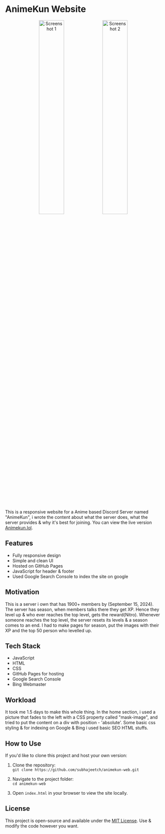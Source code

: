 # AnimeKun Website

<p align="center">
  <img src="https://github.com/user-attachments/assets/940a957a-5f33-4cde-a5d7-e8d464714ceb" alt="Screenshot 1" width="40%" />
  <img src="https://github.com/user-attachments/assets/ffb80c31-33a4-4d51-9607-6cd2751a47cb" alt="Screenshot 2" width="40%" />
</p>

This is a responsive website for a Anime based Discord Server named "AnimeKun", i wrote the content about what the server does, what the server provides & why it's best for joining. You can view the live version [Animekun.lol](https://animekun.lol).

## Features
- Fully responsive design
- Simple and clean UI
- Hosted on GitHub Pages
- JavaScript for header & footer
- Used Google Search Console to index the site on google

## Motivation
This is a server i own that has 1900+ members by (September 15, 2024).
The server has season, when members talks there they get XP. Hence they level up & who ever reaches the top level, gets the reward(Nitro). Whenever someone reaches the top level, the server resets its levels & a season comes to an end. I had to make pages for season, put the images with their XP and the top 50 person who levelled up.

## Tech Stack
- JavaScript
- HTML
- CSS
- GitHub Pages for hosting
- Google Search Console
- Bing Webmaster

## Workload
It took me 1.5 days to make this whole thing.
In the home section, i used a picture that fades to the left with a CSS property called "mask-image", and tried to put the content on a div with position - 'absolute'.
Some basic css styling & for indexing on Google & Bing i used basic SEO HTML stuffs.

## How to Use
If you'd like to clone this project and host your own version:

1. Clone the repository:  
   `git clone https://github.com/subhajeetch/animekun-web.git`
   
2. Navigate to the project folder:  
   `cd animekun-web `
   
3. Open `index.html` in your browser to view the site locally.

## License
This project is open-source and available under the [MIT License](LICENSE). Use & modify the code however you want.
